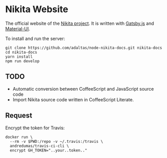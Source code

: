 
# Nikita Website

The official website of the [Nikita project](https://github.com/adaltas/node-nikita). It is written with [Gatsby.js](https://www.gatsbyjs.org/) and [Material-UI](https://material-ui.com/).

To install and run the server:

```
git clone https://github.com/adaltas/node-nikita-docs.git nikita-docs
cd nikita-docs
yarn install
npm run develop
```

## TODO

* Automatic conversion between CoffeeScript and JavaScript source code
* Import Nikita source code written in CoffeeScript Literate.

## Request

Encrypt the token for Travis:

```
docker run \
  --rm -v $PWD:/repo -v ~/.travis:/travis \
  andredumas/travis-ci-cli \
  encrypt GH_TOKEN="..your..token.."
```
